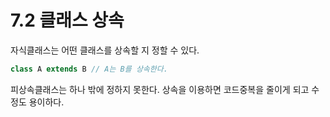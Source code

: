 # 7.2 클래스 상속

자식클래스는 어떤 클래스를 상속할 지 정할 수 있다.
~~~java
class A extends B // A는 B를 상속한다. 
~~~
피상속클래스는 하나 밖에 정하지 못한다.
상속을 이용하면 코드중복을 줄이게 되고 수정도 용이하다.